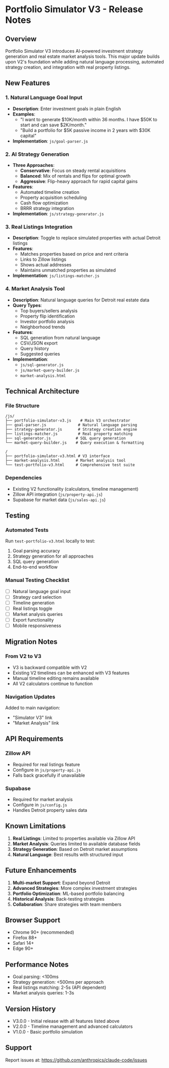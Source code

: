 # Portfolio Simulator V3 - Release Notes

## Overview
Portfolio Simulator V3 introduces AI-powered investment strategy generation and real estate market analysis tools. This major update builds upon V2's foundation while adding natural language processing, automated strategy creation, and integration with real property listings.

## New Features

### 1. Natural Language Goal Input
- **Description**: Enter investment goals in plain English
- **Examples**: 
  - "I want to generate $10K/month within 36 months. I have $50K to start and can save $2K/month."
  - "Build a portfolio for $5K passive income in 2 years with $30K capital"
- **Implementation**: `js/goal-parser.js`

### 2. AI Strategy Generation
- **Three Approaches**:
  - **Conservative**: Focus on steady rental acquisitions
  - **Balanced**: Mix of rentals and flips for optimal growth
  - **Aggressive**: Flip-heavy approach for rapid capital gains
- **Features**:
  - Automated timeline creation
  - Property acquisition scheduling
  - Cash flow optimization
  - BRRR strategy integration
- **Implementation**: `js/strategy-generator.js`

### 3. Real Listings Integration
- **Description**: Toggle to replace simulated properties with actual Detroit listings
- **Features**:
  - Matches properties based on price and rent criteria
  - Links to Zillow listings
  - Shows actual addresses
  - Maintains unmatched properties as simulated
- **Implementation**: `js/listings-matcher.js`

### 4. Market Analysis Tool
- **Description**: Natural language queries for Detroit real estate data
- **Query Types**:
  - Top buyers/sellers analysis
  - Property flip identification
  - Investor portfolio analysis
  - Neighborhood trends
- **Features**:
  - SQL generation from natural language
  - CSV/JSON export
  - Query history
  - Suggested queries
- **Implementation**: 
  - `js/sql-generator.js`
  - `js/market-query-builder.js`
  - `market-analysis.html`

## Technical Architecture

### File Structure
```
/js/
├── portfolio-simulator-v3.js    # Main V3 orchestrator
├── goal-parser.js              # Natural language parsing
├── strategy-generator.js       # Strategy creation engine
├── listings-matcher.js         # Real property matching
├── sql-generator.js           # SQL query generation
└── market-query-builder.js    # Query execution & formatting

/
├── portfolio-simulator-v3.html # V3 interface
├── market-analysis.html       # Market analysis tool
└── test-portfolio-v3.html     # Comprehensive test suite
```

### Dependencies
- Existing V2 functionality (calculators, timeline management)
- Zillow API integration (`js/property-api.js`)
- Supabase for market data (`js/sales-api.js`)

## Testing

### Automated Tests
Run `test-portfolio-v3.html` locally to test:
1. Goal parsing accuracy
2. Strategy generation for all approaches
3. SQL query generation
4. End-to-end workflow

### Manual Testing Checklist
- [ ] Natural language goal input
- [ ] Strategy card selection
- [ ] Timeline generation
- [ ] Real listings toggle
- [ ] Market analysis queries
- [ ] Export functionality
- [ ] Mobile responsiveness

## Migration Notes

### From V2 to V3
- V3 is backward compatible with V2
- Existing V2 timelines can be enhanced with V3 features
- Manual timeline editing remains available
- All V2 calculators continue to function

### Navigation Updates
Added to main navigation:
- "Simulator V3" link
- "Market Analysis" link

## API Requirements

### Zillow API
- Required for real listings feature
- Configure in `js/property-api.js`
- Falls back gracefully if unavailable

### Supabase
- Required for market analysis
- Configure in `js/config.js`
- Handles Detroit property sales data

## Known Limitations

1. **Real Listings**: Limited to properties available via Zillow API
2. **Market Analysis**: Queries limited to available database fields
3. **Strategy Generation**: Based on Detroit market assumptions
4. **Natural Language**: Best results with structured input

## Future Enhancements

1. **Multi-market Support**: Expand beyond Detroit
2. **Advanced Strategies**: More complex investment strategies
3. **Portfolio Optimization**: ML-based portfolio balancing
4. **Historical Analysis**: Back-testing strategies
5. **Collaboration**: Share strategies with team members

## Browser Support
- Chrome 90+ (recommended)
- Firefox 88+
- Safari 14+
- Edge 90+

## Performance Notes
- Goal parsing: <100ms
- Strategy generation: <500ms per approach
- Real listings matching: 2-5s (API dependent)
- Market analysis queries: 1-3s

## Version History
- V3.0.0 - Initial release with all features listed above
- V2.0.0 - Timeline management and advanced calculators
- V1.0.0 - Basic portfolio simulation

## Support
Report issues at: https://github.com/anthropics/claude-code/issues